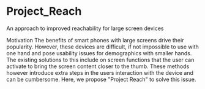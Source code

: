 # Project_Reach
An approach to improved reachability for large screen devices

Motivation
The benefits of smart phones with large screens drive their popularity. However, these devices are difficult, if not impossible to use with one hand and pose usability issues for demographics with smaller hands. The existing solutions to this include on screen functions that the user can activate to bring the screen content closer to the thumb. These methods however introduce extra steps in the users interaction with the device and can be cumbersome. Here, we propose "Project Reach" to solve this issue.
